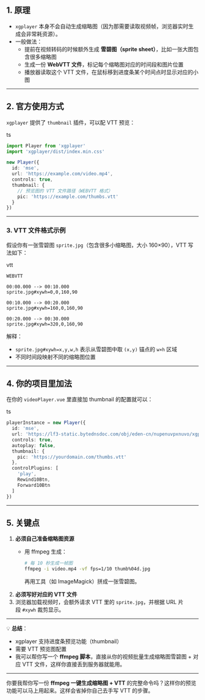 ## 1. 原理

- `xgplayer` 本身不会自动生成缩略图（因为那需要读取视频帧，浏览器实时生成会非常耗资源）。
- 一般做法：
    - 提前在视频转码的时候额外生成 **雪碧图（sprite sheet）**，比如一张大图包含很多缩略图
    - 生成一份 **WebVTT 文件**，标记每个缩略图对应的时间段和图片位置
    - 播放器读取这个 VTT 文件，在鼠标移到进度条某个时间点时显示对应的小图

---

## 2. 官方使用方式

`xgplayer` 提供了 `thumbnail` 插件，可以配 VTT 预览：

ts

```ts
import Player from 'xgplayer'
import 'xgplayer/dist/index.min.css'

new Player({
  id: 'mse',
  url: 'https://example.com/video.mp4',
  controls: true,
  thumbnail: {
    // 预览图的 VTT 文件路径（WEBVTT 格式）
    pic: 'https://example.com/thumbs.vtt'
  }
})
```

---

### 3. VTT 文件格式示例

假设你有一张雪碧图 `sprite.jpg`（包含很多小缩略图，大小 160×90），VTT 写法如下：

vtt

```vtt
WEBVTT

00:00.000 --> 00:10.000
sprite.jpg#xywh=0,0,160,90

00:10.000 --> 00:20.000
sprite.jpg#xywh=160,0,160,90

00:20.000 --> 00:30.000
sprite.jpg#xywh=320,0,160,90
```

解释：

- `sprite.jpg#xywh=x,y,w,h` 表示从雪碧图中取 `(x,y)` 锚点的 `w×h` 区域
- 不同时间段映射不同的缩略图位置

---

## 4. 你的项目里加法

在你的 `videoPlayer.vue` 里直接加 thumbnail 的配置就可以：

ts

```ts
playerInstance = new Player({
  id: 'mse',
  url: 'https://lf3-static.bytednsdoc.com/obj/eden-cn/nupenuvpxnuvo/xgplayer_doc/xgplayer-demo-720p.mp4',
  controls: true,
  autoplay: false,
  thumbnail: {
    pic: 'https://yourdomain.com/thumbs.vtt'
  },
  controlPlugins: [
    'play',
    Rewind10Btn,
    Forward10Btn
  ]
})
```

---

## 5. 关键点

1. **必须自己准备缩略图资源**
    - 用 ffmpeg 生成：
        
        ```bash
        # 每 10 秒生成一帧图
        ffmpeg -i video.mp4 -vf fps=1/10 thumb%04d.jpg
        ```
        
        再用工具（如 ImageMagick）拼成一张雪碧图。
2. **必须写好对应的 VTT 文件**
3. 浏览器加载视频时，会额外请求 VTT 里的 `sprite.jpg`，并根据 URL 片段 `#xywh` 裁剪显示。

---

💡 **总结**：

- xgplayer 支持进度条预览功能（thumbnail）
- 需要 VTT 预览图配置
- 我可以帮你写一个 **ffmpeg 脚本**，直接从你的视频批量生成缩略图雪碧图 + 对应 VTT 文件，这样你直接丢到服务器就能用。

---

你要我帮你写一份 **ffmpeg 一键生成缩略图 + VTT** 的完整命令吗？这样你的预览功能可以马上用起来。这样会省掉你自己去手写 VTT 的步骤。